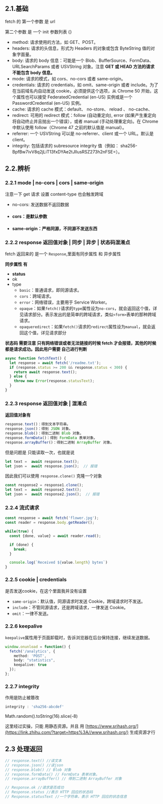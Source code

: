 ## 2.1.基础

fetch 的 第一个参数 是 url



第二个参数 是 一个 init 参数列表 {}

- method: 请求使用的方法，如 GET、POST。
- headers: 请求的头信息，形式为 Headers 的对象或包含 ByteString 值的对象字面量。
- body: 请求的 body 信息：可能是一个 Blob、BufferSource、FormData、URLSearchParams 或者 USVString 对象。注意 **GET 或 HEAD 方法的请求不能包含 body 信息。**
- mode: 请求的模式，如 cors、no-cors 或者 same-origin。
- credentials: 请求的 credentials，如 omit、same-origin 或者 include。为了在当前域名内自动发送 cookie，必须提供这个选项，从 Chrome 50 开始，这个属性也可以接受 FederatedCredential (en-US) 实例或是一个 PasswordCredential (en-US) 实例。
- cache: 请求的 cache 模式：default、 no-store、 reload 、 no-cache、
- redirect: 可用的 redirect 模式：follow (自动重定向), error (如果产生重定向将自动终止并且抛出一个错误），或者 manual (手动处理重定向)。在 Chrome 中默认使用 follow（Chrome 47 之前的默认值是 manual）。
- referrer: 一个 USVString 可以是 no-referrer、client 或一个 URL。默认是 client。
- integrity: 包括请求的 subresource integrity 值（例如： sha256-BpfBw7ivV8q2jLiT13fxDYAe2tJllusRSZ273h2nFSE=）。



## 2.2.辨析

### 2.2.1 mode | no-cors | cors  | same-origin

注意一下 get 请求 设置 content-type 也会触发跨域

- no-cors: 发送数据不返回数据

- #### cors：是默认参数

- #### same-origin：严格同源，不同源不发送东西



### 2.2.2  response 返回值对象 | 同步 | 异步 | 状态码混淆点

fetch 返回来的 是一个  `Response`,里面有同步属性 和 异步属性

**同步属性 有** 

- **status**
- ok
- type
  - `basic`：普通请求，即同源请求。
  - `cors`：跨域请求。
  - `error`：网络错误，主要用于 Service Worker。
  - `opaque`：如果`fetch()`请求的`type`属性设为`no-cors`，就会返回这个值，详见请求部分。表示发出的是简单的跨域请求，类似`<form>`表单的那种跨域请求。
  - `opaqueredirect`：如果`fetch()`请求的`redirect`属性设为`manual`，就会返回这个值，详见请求部分



**状态码 需要注意 只有网络错误或者无法链接的时候 fetch 才会报错，其他的时候都是请求成功。因此用户需要  自己进行判断**

```ts
async function fetchText() {
  let response = await fetch('/readme.txt');
  if (response.status >= 200 && response.status < 300) {
    return await response.text();
  } else {
    throw new Error(response.statusText);
  }
}
```



### 2.2.3 response 返回值对象 |  混淆点



**返回值对象有**

```ts
response.text()：得到文本字符串。
response.json()：得到 JSON 对象。
response.blob()：得到二进制 Blob 对象。
response.formData()：得到 FormData 表单对象。
response.arrayBuffer()：得到二进制 ArrayBuffer 对象。
```

但是问题是 只能读取一次，也就是说

```ts
let text =  await response.text();
let json =  await response.json();  // 报错
```

因此我们可以使用  `response.clone()` 克隆一个对象

```ts
const response2 = response1.clone();
let text =  await response2.text();
let json =  await response2.json();  // 报错
```



### 2.2.4 流式请求

```ts
const response = await fetch('flower.jpg');
const reader = response.body.getReader();

while(true) {
  const {done, value} = await reader.read();

  if (done) {
    break;
  }

  console.log(`Received ${value.length} bytes`)
}
```



### 2.2.5 cookie | **credentials**

是否发送cookie，在这个里面我并没有设置

- `same-origin`：默认值，同源请求时发送 Cookie，跨域请求时不发送。
- `include`：不管同源请求，还是跨域请求，一律发送 Cookie。
- `omit`：一律不发送。



### 2.2.6 **keepalive**

`keepalive`属性用于页面卸载时，告诉浏览器在后台保持连接，继续发送数据。

```ts
window.onunload = function() {
  fetch('/analytics', {
    method: 'POST',
    body: "statistics",
    keepalive: true
  });
};
```





### 2.2.7 integrity

作用是防止被篡改

```ts
integrity : 'sha256-abcdef'
```

Math.random().toString(16).slice(-8)

这里经过实操，只能 用静态资源。并且 用 [https://www.srihash.org/](https://link.zhihu.com/?target=https%3A//www.srihash.org/)   生成资源才行

## 2.3 处理返回

```ts
// response.text() //读文本
// response.json() //读json
// response.blob() // Blob 对象
// response.formData() // FormData 表单对象。
// response.arrayBuffer() // 得到二进制 ArrayBuffer 对象

// Response.ok //请求是否成功
// Response.status //表示 HTTP 回应的状态码
// Response.statusText //一个字符串，表示 HTTP 回应的状态信息
```







